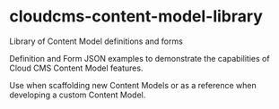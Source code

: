 # cloudcms-content-model-library
Library of Content Model definitions and forms

Definition and Form JSON examples to demonstrate the capabilities of
Cloud CMS Content Model features.

Use when scaffolding new Content Models or as a reference when developing
a custom Content Model.
